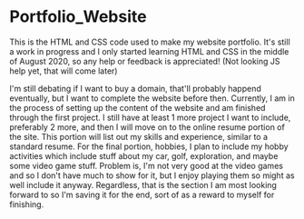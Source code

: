 # Portfolio_Website
This is the HTML and CSS code used to make my website portfolio. It's still a work in progress and I only started learning HTML and CSS in the middle of August 2020, so any help or feedback is appreciated! (Not looking JS help yet, that will come later)

I'm still debating if I want to buy a domain, that'll probably happend eventually, but I want to complete the website before then. Currently, I am in the process of setting up the content of the website and am finished through the first project. I still have at least 1 more project I want to include, preferably 2 more, and then I will move on to the online resume portion of the site. This portion will list out my skills and experience, similar to a standard resume. For the final portion, hobbies, I plan to include my hobby activities which include stuff about my car, golf, exploration, and maybe some video game stuff. Problem is, I'm not very good at the video games and so I don't have much to show for it, but I enjoy playing them so might as well include it anyway. Regardless, that is the section I am most looking forward to so I'm saving it for the end, sort of as a reward to myself for finishing.
